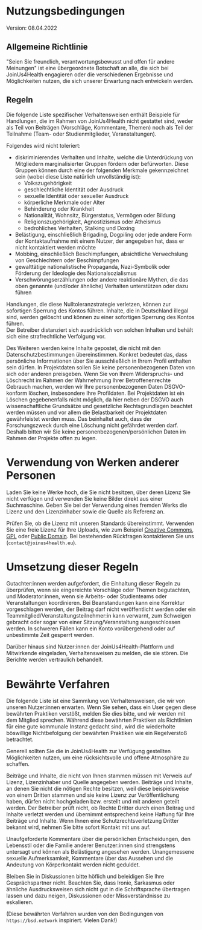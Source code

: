 # Nutzungsbedingungen

Version: 08.04.2022

## Allgemeine Richtlinie
"Seien Sie freundlich, verantwortungsbewusst und offen für andere Meinungen" ist eine übergeordnete Botschaft an alle, die sich bei JoinUs4Health engagieren oder die verschiedenen Ergebnisse und Möglichkeiten nutzen, die sich unserer Erwartung nach entwickeln werden.

## Regeln
Die folgende Liste spezifischer Verhaltensweisen enthält Beispiele für Handlungen, die im Rahmen von JoinUs4Health nicht gestattet sind, weder als Teil von Beiträgen (Vorschläge, Kommentare, Themen) noch als Teil der Teilnahme (Team- oder Studienmitglieder, Veranstaltungen).

Folgendes wird nicht toleriert:

- diskriminierendes Verhalten und Inhalte, welche die Unterdrückung von Mitgliedern marginalisierter Gruppen fördern oder befürworten. Diese Gruppen können durch eine der folgenden Merkmale gekennzeichnet sein (wobei diese Liste natürlich unvollständig ist):
    - Volkszugehörigkeit
    - geschlechtliche Identität oder Ausdruck
    - sexuelle Identität oder sexueller Ausdruck
    - körperliche Merkmale oder Alter
    - Behinderung oder Krankheit
    - Nationalität, Wohnsitz, Bürgerstatus, Vermögen oder Bildung
    - Religionszugehörigkeit, Agnostizismus oder Atheismus
    - bedrohliches Verhalten, Stalking und Doxing
- Belästigung, einschließlich Brigading, Dogpiling oder jede andere Form der Kontaktaufnahme mit einem Nutzer, der angegeben hat, dass er nicht kontaktiert werden möchte
- Mobbing, einschließlich Beschimpfungen, absichtliche Verwechslung von Geschlechtern oder Beschimpfungen
- gewalttätige nationalistische Propaganda, Nazi-Symbolik oder Förderung der Ideologie des Nationalsozialismus
- Verschwörungserzählungen oder andere reaktionäre Mythen, die das oben genannte (und/oder ähnliche) Verhalten unterstützen oder dazu führen

Handlungen, die diese Nulltoleranzstrategie verletzen, können zur sofortigen Sperrung des Kontos führen.
Inhalte, die in Deutschland illegal sind, werden gelöscht und können zu einer sofortigen Sperrung des Kontos führen.  
Der Betreiber distanziert sich ausdrücklich von solchen Inhalten und behält sich eine strafrechtliche Verfolgung vor.

Des Weiteren werden keine Inhalte gepostet, die nicht mit den Datenschutzbestimmungen übereinstimmen.
Konkret bedeutet das, dass persönliche Informationen über Sie ausschließlich in Ihrem Profil enthalten sein dürfen.
In Projektdaten sollen Sie keine personenbezogenen Daten von sich oder anderen preisgeben.
Wenn Sie von Ihrem Widerspruchs- und Löschrecht im Rahmen der Wahrnehmung Ihrer Betroffenenrechte Gebrauch machen, werden wir Ihre personenbezogenen Daten DSGVO-konform löschen, insbesondere Ihre Profildaten.
Bei Projektdaten ist ein Löschen gegebenenfalls nicht möglich, da hier neben der DSGVO auch wissenschaftliche Grundsätze und gesetzliche Rechtsgrundlagen beachtet werden müssen und vor allem die Belastbarkeit der Projektdaten gewährleistet werden muss.
Das beinhaltet auch, dass der Forschungszweck durch eine Löschung nicht gefährdet werden darf.
Deshalb bitten wir Sie keine personenbezogenen/persönlichen Daten im Rahmen der Projekte offen zu legen.




# Verwendung von Werken anderer Personen
Laden Sie keine Werke hoch, die Sie nicht besitzen, über deren Lizenz Sie nicht verfügen und verwenden Sie keine Bilder direkt aus einer Suchmaschine.
Geben Sie bei der Verwendung eines fremden Werks die Lizenz und den Lizenzinhaber sowie die Quelle als Referenz an.

Prüfen Sie, ob die Lizenz mit unseren Standards übereinstimmt.
Verwenden Sie eine freie Lizenz für Ihre Uploads, wie zum Beispiel [Creative Commons](https://creativecommons.org/), [GPL](https://www.gnu.org/licenses/gpl.html) oder [Public Domain](https://en.wikipedia.org/wiki/Public_domain).
Bei bestehenden Rückfragen kontaktieren Sie uns (`contact@joinus4health.eu`).

# Umsetzung dieser Regeln
Gutachter:innen werden aufgefordert, die Einhaltung dieser Regeln zu überprüfen, wenn sie eingereichte Vorschläge oder Themen begutachten, und Moderator:innen, wenn sie Arbeits- oder Studienteams oder Veranstaltungen koordinieren.
Bei Beanstandungen kann eine Korrektur vorgeschlagen werden, der Beitrag darf nicht veröffentlicht werden oder ein Teammitglied/Veranstaltungsteilnehmer:in kann verwarnt, zum Schweigen gebracht oder sogar von einer Sitzung/Veranstaltung ausgeschlossen werden.
In schweren Fällen kann ein Konto vorübergehend oder auf unbestimmte Zeit gesperrt werden.

Darüber hinaus sind Nutzer:innen der JoinUs4Health-Plattform und Mitwirkende eingeladen, Verhaltensweisen zu melden, die sie stören.
Die Berichte werden vertraulich behandelt.

# Bewährte Verfahren
Die folgende Liste ist eine Sammlung von Verhaltensweisen, die wir von unseren Nutzer:innen erwarten.
Wenn Sie sehen, dass ein User gegen diese bewährten Praktiken verstößt, melden Sie dies bitte, und wir werden mit dem Mitglied sprechen.
Während diese bewährten Praktiken als Richtlinien für eine gute kommunale Instanz gedacht sind, wird die wiederholte böswillige Nichtbefolgung der bewährten Praktiken wie ein Regelverstoß betrachtet.

Generell sollten Sie die in JoinUs4Health zur Verfügung gestellten Möglichkeiten nutzen, um eine rücksichtsvolle und offene Atmosphäre zu schaffen.

Beiträge und Inhalte, die nicht von Ihnen stammen müssen mit Verweis auf Lizenz, Lizenzinhaber und Quelle angegeben werden.
Beiträge und Inhalte, an denen Sie nicht die nötigen Rechte besitzen, weil diese beispielsweise von einem Dritten stammen und sie keine Lizenz zur Veröffentlichung haben, dürfen nicht hochgeladen bzw. erstellt und mit anderen geteilt werden.
Der Betreiber prüft nicht, ob Rechte Dritter durch einen Beitrag und Inhalte verletzt werden und übernimmt entsprechend keine Haftung für Ihre Beiträge und Inhalte.
Wenn Ihnen eine Schutzrechtsverletzung Dritter bekannt wird, nehmen Sie bitte sofort Kontakt mit uns auf.

Unaufgeforderte Kommentare über die persönlichen Entscheidungen, den Lebensstil oder die Familie anderer Benutzer:innen sind strengstens untersagt und können als Belästigung angesehen werden.
Unangemessene sexuelle Aufmerksamkeit, Kommentare über das Aussehen und die Andeutung von Körperkontakt werden nicht geduldet.

Bleiben Sie in Diskussionen bitte höflich und beleidigen Sie Ihre Gesprächspartner nicht.
Beachten Sie, dass Ironie, Sarkasmus oder ähnliche Ausdrucksweisen sich nicht gut in die Schriftsprache übertragen lassen und dazu neigen, Diskussionen oder Missverständnisse zu eskalieren.

(Diese bewährten Verfahren wurden von den Bedingungen von `https://bsd.network` inspiriert. Vielen Dank!)
